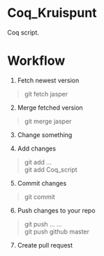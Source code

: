 # Coq_Kruispunt
Coq script. 

# Workflow

1. Fetch newest version
> git fetch jasper

2. Merge fetched version
> git merge jasper

3. Change something

4. Add changes
> git add ...	
> git add Coq_script

5. Commit changes
> git commit

6. Push changes to your repo
> git push ... ...	
> git push github master

7. Create pull request
